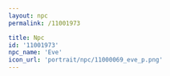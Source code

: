 ```yaml
---
layout: npc
permalink: /11001973

title: Npc
id: '11001973'
npc_name: 'Eve'
icon_url: 'portrait/npc/11000069_eve_p.png'
---
```

